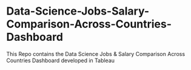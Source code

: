 # Data-Science-Jobs-Salary-Comparison-Across-Countries-Dashboard
This Repo contains the Data Science Jobs &amp; Salary Comparison Across Countries Dashboard developed in Tableau
